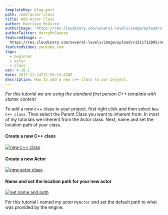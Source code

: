 ```yaml
---
templateKey: blog-post
path: /add-actor-class
title: Add Actor Class
author: Harrison McGuire
authorImage: 'https://res.cloudinary.com/several-levels/image/upload/v1511952457/harrison-mcguire_c8hczw.jpg'
authorTwitter: HarryMcGueeze
featuredImage: >-
  https://res.cloudinary.com/several-levels/image/upload/v1511712005/new-cpp-class_ucxd6a.jpg
featuredVideo: youtube.com
tags:
  - beginner
  - actor
  - class
uev: 4.18.1
date: 2017-11-24T11:55:13.628Z
description: How to add a new c++ class to our project.
---
```

*For this tutorial we are using the standard first person C++ template with starter content*

To add a new c++ class to your project, first right click and then select `New C++ class`. Then select the Parent Class you want to inherent from. In most of my tutorials we inherent from the Actor class. Next, name and set the location path of your class.

#### Create a new C++ class
[![new c++ class](https://res.cloudinary.com/several-levels/image/upload/v1511712005/new-cpp-class_ucxd6a.jpg "new c++ class")](https://res.cloudinary.com/several-levels/image/upload/v1511712005/new-cpp-class_ucxd6a.jpg)

#### Create a new Actor
[![new actor class](https://res.cloudinary.com/several-levels/image/upload/v1511712005/new-actor_wsbhy4.jpg "new actor class")](https://res.cloudinary.com/several-levels/image/upload/v1511712005/new-actor_wsbhy4.jpg)

#### Name and set the location path for your new actor
[![set name and path](https://res.cloudinary.com/several-levels/image/upload/v1511712005/name-and-location-for-actor_cqfoe7.jpg "set name and path")](https://res.cloudinary.com/several-levels/image/upload/v1511712005/name-and-location-for-actor_cqfoe7.jpg)

For this tutorial I named my actor `MyActor` and set the default path to what was provided by the engine.
